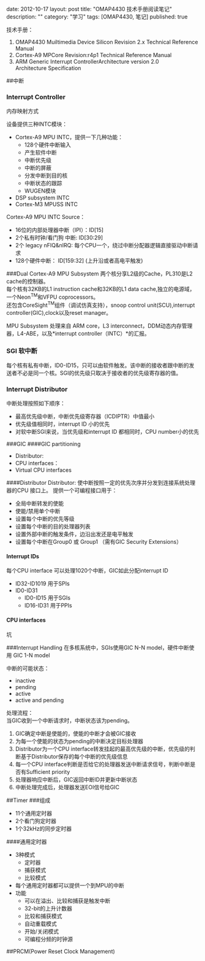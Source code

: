 date: 2012-10-17
layout: post
title: "OMAP4430 技术手册阅读笔记"
description: ""
category: "学习"
tags: [OMAP4430, 笔记]
published: true

技术手册：  

1. OMAP4430 Muiltimedia Device Silicon Revision 2.x   Technical Reference Manual
2. Cortex-A9 MPCore Revision:r4p1 Technical Reference Manual
3. ARM Generic Interrupt ControllerArchitecture version 2.0  
Architecture Specification

##中断
### Interrupt Controller
内存映射方式

设备提供三种INTC模块：

- Cortex-A9 MPU INTC，提供一下几种功能：
	* 128个硬件中断输入
	* 产生软件中断
	* 中断优先级
	* 中断的屏蔽
	* 分发中断到目的核
	* 中断状态的跟踪
	* WUGEN模块
- DSP subsystem INTC
- Cortex-M3 MPUSS INTC

Cortex-A9 MPU INTC Source：

* 16位的内部处理器中断（IPI）：ID[15]
* 2个私有时钟/看门狗 中断: ID[30:29]
* 2个 legacy nFIQ&nIRQ: 每个CPU一个，绕过中断分配器逻辑直接驱动中断请求
* 128个硬件中断： ID[159:32] (上升沿或者高电平触发)  

###Dual Cortex-A9 MPU Subsystem
两个核分享L2级的Cache，PL310是L2 cache的控制器。  
每个核有32KB的L1 instruction cache和32KB的L1 data cache,独立的电源域，一个Neon<sup>TM</sup>和VFPU coprocessors。  
还包含CoreSight<sup>TM</sup>组件（调试仿真支持），snoop control unit(SCU),interrupt controller(GIC),clock以及reset manager。

MPU Subsystem 处理来自 ARM core，L3 interconnect，DDM动态内存管理器，L4-ABE，以及*interrupt controller（INTC）*的汇报。

### SGI 软中断

每个核有私有中断，ID0-ID15，只可以由软件触发。该中断的接收者跟中断的发送者不必是同一个核。SGI的优先级只取决于接收者的优先级寄存器的值。

### Interrupt Distributor 
中断处理按照如下顺序：

* 最高优先级中断，中断优先级寄存器（ICDIPTR）中值最小
* 优先级值相同时，interrupt ID 小的优先
* 对软中断SGI来说，当优先级和interrupt ID 都相同时，CPU number小的优先

###GIC
####GIC partitioning

* Distributor:
* CPU interfaces： 
* Virtual CPU interfaces

####Distributor
Distributor: 使中断按照一定的优先次序并分发到连接系统处理器的CPU 接口上。 提供一个可编程接口用于：

- 全局中断转发的使能
- 使能/禁用单个中断
- 设置每个中断的优先等级
- 设置每个中断的目的处理器列表
- 设置外部中断的触发条件，边沿出发还是电平触发
- 设置每个中断在Group0 或 Group1 （需有GIC Security Extensions）

#### Interrupt IDs
每个CPU interface 可以处理1020个中断，GIC如此分配interrupt ID

* ID32-ID1019 用于SPIs
* ID0-ID31
	- ID0-ID15 用于SGIs
	- ID16-ID31 用于PPIs

#### CPU interfaces
坑

###Interrupt Handling
在多核系统中，SGIs使用GIC N-N model，硬件中断使用 GIC 1-N model

中断的可能状态：

* inactive
* pending
* active
* active and pending

处理流程：  
当GIC收到一个中断请求时，中断状态该为pending。

1. GIC确定中断是使能的，使能的中断才会被GIC接收
2. 为每一个使能的状态为pending的中断决定目标处理器
3. Distributor为一个CPU interface转发挂起的最高优先级的中断，优先级的判断基于Distributor保存的每个中断的优先级信息
4. 每一个CPU interface判断是否给它的处理器发送中断请求信号，判断中断是否有Sufficient priority
5. 处理器响应中断后，GIC返回中断ID并更新中断状态
6. 中断处理完成后，处理器发送EOI信号给GIC

##Timer
###组成

- 11个通用定时器
- 2个看门狗定时器
- 1个32kHz的同步定时器

####通用定时器

- 3种模式
	- 定时器
	- 捕获模式
	- 比较模式
- 每个通用定时器都可以提供一个到MPU的中断
- 功能
	- 可以在溢出、比较和捕获是触发中断
	- 32-bit的上升计数器
	- 比较和捕获模式
	- 自动重载模式
	- 开始/关闭模式
	- 可编程分频的时钟源

##PRCM(Power Reset Clock Management)
